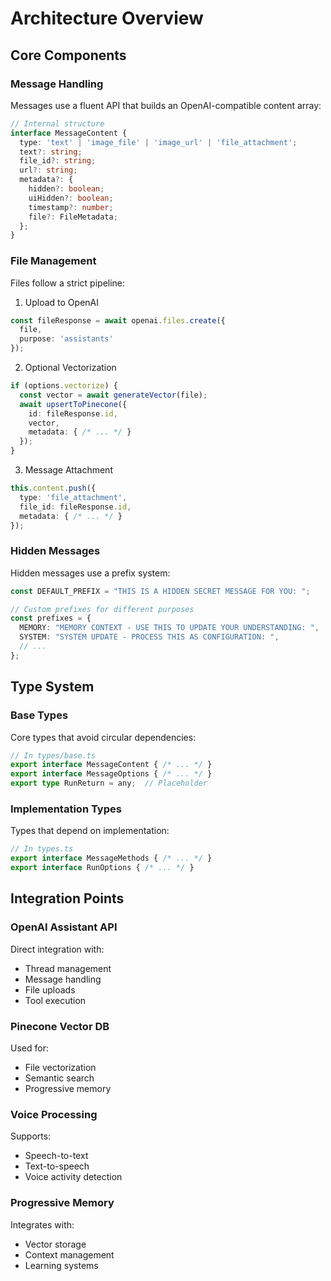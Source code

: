 # Architecture Overview

## Core Components

### Message Handling
Messages use a fluent API that builds an OpenAI-compatible content array:

```typescript
// Internal structure
interface MessageContent {
  type: 'text' | 'image_file' | 'image_url' | 'file_attachment';
  text?: string;
  file_id?: string;
  url?: string;
  metadata?: {
    hidden?: boolean;
    uiHidden?: boolean;
    timestamp?: number;
    file?: FileMetadata;
  };
}
```

### File Management
Files follow a strict pipeline:

1. Upload to OpenAI
```typescript
const fileResponse = await openai.files.create({
  file,
  purpose: 'assistants'
});
```

2. Optional Vectorization
```typescript
if (options.vectorize) {
  const vector = await generateVector(file);
  await upsertToPinecone({
    id: fileResponse.id,
    vector,
    metadata: { /* ... */ }
  });
}
```

3. Message Attachment
```typescript
this.content.push({
  type: 'file_attachment',
  file_id: fileResponse.id,
  metadata: { /* ... */ }
});
```

### Hidden Messages
Hidden messages use a prefix system:
```typescript
const DEFAULT_PREFIX = "THIS IS A HIDDEN SECRET MESSAGE FOR YOU: ";

// Custom prefixes for different purposes
const prefixes = {
  MEMORY: "MEMORY CONTEXT - USE THIS TO UPDATE YOUR UNDERSTANDING: ",
  SYSTEM: "SYSTEM UPDATE - PROCESS THIS AS CONFIGURATION: ",
  // ...
};
```

## Type System

### Base Types
Core types that avoid circular dependencies:
```typescript
// In types/base.ts
export interface MessageContent { /* ... */ }
export interface MessageOptions { /* ... */ }
export type RunReturn = any;  // Placeholder
```

### Implementation Types
Types that depend on implementation:
```typescript
// In types.ts
export interface MessageMethods { /* ... */ }
export interface RunOptions { /* ... */ }
```

## Integration Points

### OpenAI Assistant API
Direct integration with:
- Thread management
- Message handling
- File uploads
- Tool execution

### Pinecone Vector DB
Used for:
- File vectorization
- Semantic search
- Progressive memory

### Voice Processing
Supports:
- Speech-to-text
- Text-to-speech
- Voice activity detection

### Progressive Memory
Integrates with:
- Vector storage
- Context management
- Learning systems 